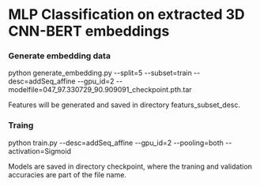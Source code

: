 MLP Classification on extracted 3D CNN-BERT embeddings
===
 
### Generate embedding data 

python generate_embedding.py --split=5 --subset=train --desc=addSeq_affine --gpu_id=2 --modelfile=047_97.330729_90.909091_checkpoint.pth.tar

Features will be generated and saved in directory featurs_subset_desc. 


### Traing 

python train.py --desc=addSeq_affine --gpu_id=2 --pooling=both --activation=Sigmoid

Models are saved in directory checkpoint, where the traning and validation accuracies are part of the file name.  




